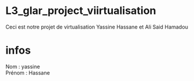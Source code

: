 # L3_glar_project_viirtualisation
Ceci est notre projet de virtualisation Yassine Hassane et Ali Said Hamadou
# infos 
Nom : yassine  
Prénom : Hassane  

